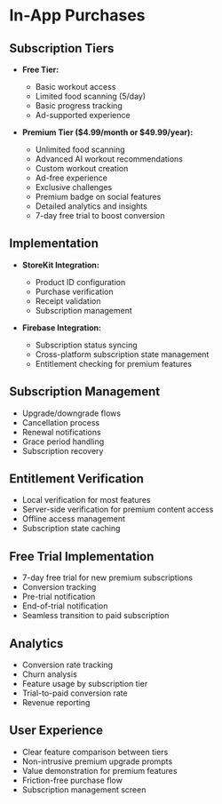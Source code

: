 # In-App Purchases

## Subscription Tiers
- **Free Tier:**
  - Basic workout access
  - Limited food scanning (5/day)
  - Basic progress tracking
  - Ad-supported experience
  
- **Premium Tier ($4.99/month or $49.99/year):**
  - Unlimited food scanning
  - Advanced AI workout recommendations
  - Custom workout creation
  - Ad-free experience
  - Exclusive challenges
  - Premium badge on social features
  - Detailed analytics and insights
  - 7-day free trial to boost conversion

## Implementation
- **StoreKit Integration:**
  - Product ID configuration
  - Purchase verification
  - Receipt validation
  - Subscription management
  
- **Firebase Integration:**
  - Subscription status syncing
  - Cross-platform subscription state management
  - Entitlement checking for premium features

## Subscription Management
- Upgrade/downgrade flows
- Cancellation process
- Renewal notifications
- Grace period handling
- Subscription recovery

## Entitlement Verification
- Local verification for most features
- Server-side verification for premium content access
- Offline access management
- Subscription state caching

## Free Trial Implementation
- 7-day free trial for new premium subscriptions
- Conversion tracking
- Pre-trial notification
- End-of-trial notification
- Seamless transition to paid subscription

## Analytics
- Conversion rate tracking
- Churn analysis
- Feature usage by subscription tier
- Trial-to-paid conversion rate
- Revenue reporting

## User Experience
- Clear feature comparison between tiers
- Non-intrusive premium upgrade prompts
- Value demonstration for premium features
- Friction-free purchase flow
- Subscription management screen